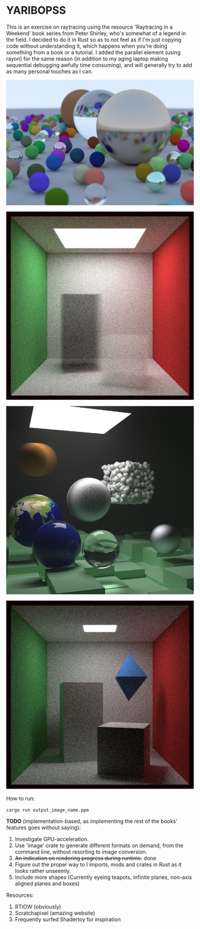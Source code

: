 # YARIBOPSS

This is an exercise on raytracing using the resource 'Raytracing in a Weekend' book series from Peter Shirley, who's somewhat of a legend in the field. I decided to do it in Rust so as to not feel as if I'm just copying code without understanding it, which happens when you're doing something from a book or a tutorial. I added the parallel element (using rayon) for the same reason (in addition to my aging laptop making sequential debugging awfully time consuming), and will generally try to add as many personal touches as I can.

![Random scene](images/book1_cover.jpg?raw=true)

![Cornell smoke](images/cornell_smoke.jpg?raw=true)

![Book 2: Final scene](images/final_scene.jpg?raw=true)

![XZ Pyramid](images/xz_pyramid.jpg?raw=true)

How to run:

```shell
cargo run output_image_name.ppm
```

**TODO** (implementation-based, as implementing the rest of the books' features goes without saying):

1. Investigate GPU-acceleration.
2. Use 'image' crate to generate different formats on demand, from the command line, without resorting to image conversion.
3. ~~An indication on rendering progress during runtime.~~ done
4. Figure out the proper way to I imports, mods and crates in Rust as it looks rather unseemly.
5. Include more shapes (Currently eyeing teapots, infinite planes, non-axis aligned planes and boxes)

Resources:

1. RTIOW (obviously)
2. Scratchapixel (amazing website)
3. Frequently surfed Shadertoy for inspiration
